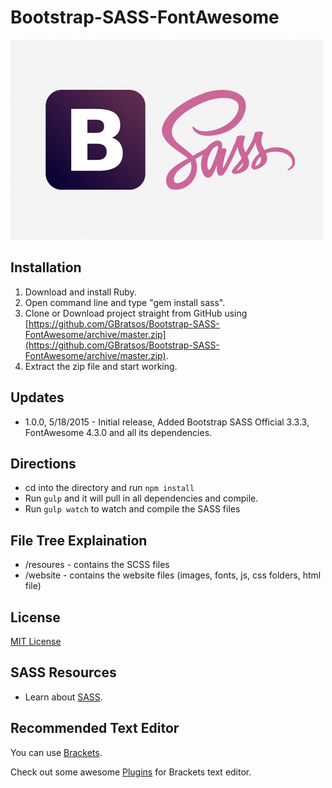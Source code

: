 # Bootstrap-SASS-FontAwesome #

![Bootstrap-SASS-FontAwesome](website/images/bootstrap-sass.jpg)

## Installation ##
1. Download and install Ruby.
2. Open command line and type "gem install sass".
2. Clone or Download project straight from GitHub using [https://github.com/GBratsos/Bootstrap-SASS-FontAwesome/archive/master.zip](https://github.com/GBratsos/Bootstrap-SASS-FontAwesome/archive/master.zip).
3. Extract the zip file and start working.

## Updates ##
* 1.0.0, 5/18/2015 - Initial release, Added Bootstrap SASS Official 3.3.3, FontAwesome 4.3.0 and all its dependencies.

## Directions ##
* cd into the directory and run `npm install`
* Run `gulp` and it will pull in all dependencies and compile.
* Run `gulp watch` to watch and compile the SASS files

## File Tree Explaination ##
* /resoures - contains the SCSS files
* /website - contains the website files (images, fonts, js, css folders, html file)

## License ##
[MIT License](LICENSE)

## SASS Resources ##
* Learn about [SASS](http://sass-lang.com/guide).



## Recommended Text Editor ##

You can use [Brackets](http://brackets.io/).

Check out some awesome [Plugins](https://github.com/GBratsos/brackets-zurb-foundation) for Brackets text editor.
